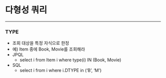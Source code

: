 # 다형성 쿼리
***
### TYPE
* 조회 대상을 특정 자식으로 한정
* 예) Item 중에 Book, Movie를 조회해라
* JPQL
  * select i from Item i where type(i) IN (Book, Movie)
* SQL
  * select i from i where i.DTYPE in (‘B’, ‘M’)
